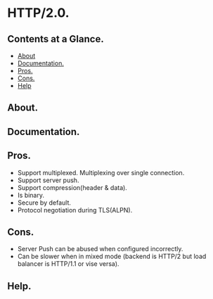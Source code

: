 # HTTP/2.0.





## Contents at a Glance.
* [About](#about)
* [Documentation.](#documentation)
* [Pros.](#pros)
* [Cons.](#cons)
* [Help](#help)





## About.





## Documentation.





## Pros.
* Support multiplexed. Multiplexing over single connection.
* Support server push.
* Support compression(header & data).
* Is binary.
* Secure by default.
* Protocol negotiation during TLS(ALPN).





## Cons.
* Server Push can be abused when configured incorrectly.
* Can be slower when in mixed mode (backend is HTTP/2 but load balancer is HTTP/1.1 or vise versa).





## Help.
